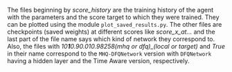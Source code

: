 The files beginning by *score_history* are the training history of the agent with the parameters and the score target to which they were trained. They can be plotted using the module `plot_saved_results.py`. The other files are checkpoints (saved weights) at different scores like *score_x_at...* and the last part of the file name says which kind of network they correspond to.  Also, the files with *10**1**0.90.010.98258(mhq or dfq)_(local or target)* and *True* in their name correspond to the `MHQ-DFQNetwork` version with `DFQNetwork` having a hidden layer and the Time Aware version, respectively. 
